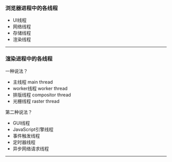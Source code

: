 ### 浏览器进程中的各线程

- UI线程
- 网络线程
- 存储线程
- 渲染线程

___
### 渲染进程中的各线程

一种说法？
- 主线程 main thread
- worker线程 worker thread
- 排版线程 compositor thread
- 光栅线程 raster thread

第二种说法？
- GUI线程
- JavaScript引擎线程
- 事件触发线程
- 定时器线程
- 异步网络请求线程
___
###